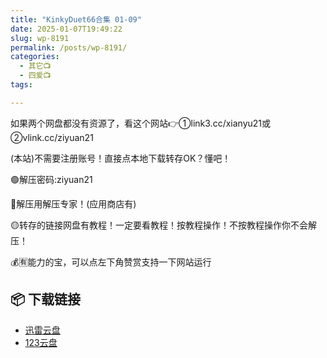 ```yaml
---
title: "KinkyDuet66合集 01-09"
date: 2025-01-07T19:49:22
slug: wp-8191
permalink: /posts/wp-8191/
categories:
  - 其它📺
  - 四爱📺
tags:

---
```


如果两个网盘都没有资源了，看这个网站👉①link3.cc/xianyu21或②vlink.cc/ziyuan21

(本站)不需要注册账号！直接点本地下载转存OK？懂吧！

🟢解压密码:ziyuan21

🔵解压用解压专家！(应用商店有)

🟡转存的链接网盘有教程！一定要看教程！按教程操作！不按教程操作你不会解压！

💰🈶能力的宝，可以点左下角赞赏支持一下网站运行

## 📦 下载链接
- [迅雷云盘](https://blziyuan21.com/pay-download/8191?key=2b28a6b5fa&down_id=0)
- [123云盘](https://blziyuan21.com/pay-download/8191?key=2b28a6b5fa&down_id=1)


